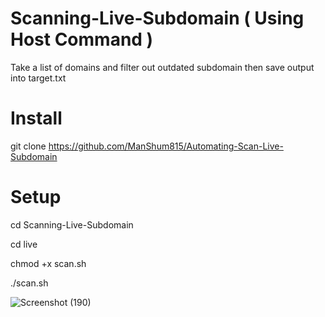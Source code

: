 # Scanning-Live-Subdomain ( Using Host Command )
Take a list of domains and filter out outdated subdomain then save output into target.txt

# Install
git clone https://github.com/ManShum815/Automating-Scan-Live-Subdomain

# Setup
cd Scanning-Live-Subdomain 

cd live

chmod +x scan.sh

./scan.sh


![Screenshot (190)](https://user-images.githubusercontent.com/43279996/82837604-683b3500-9e7e-11ea-923a-8f2c502b7d8d.png)
